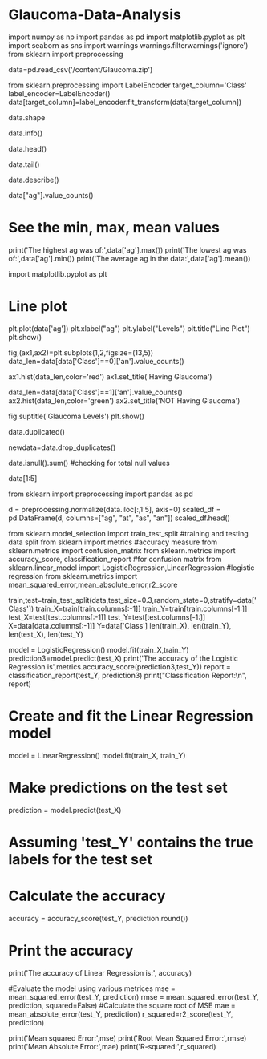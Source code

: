 # Glaucoma-Data-Analysis
import numpy as np
import pandas as pd
import matplotlib.pyplot as plt
import seaborn as sns
import warnings
warnings.filterwarnings('ignore')
from sklearn import preprocessing

data=pd.read_csv('/content/Glaucoma.zip')

from sklearn.preprocessing import LabelEncoder
target_column='Class'
label_encoder=LabelEncoder()
data[target_column]=label_encoder.fit_transform(data[target_column])

data.shape

data.info()

data.head()

data.tail()

data.describe()

data["ag"].value_counts()

# See the min, max, mean values
print('The highest ag was of:',data['ag'].max())
print('The lowest ag was of:',data['ag'].min())
print('The average ag in the data:',data['ag'].mean())

import matplotlib.pyplot as plt

# Line plot
plt.plot(data['ag'])
plt.xlabel("ag")
plt.ylabel("Levels")
plt.title("Line Plot")
plt.show()

fig,(ax1,ax2)=plt.subplots(1,2,figsize=(13,5))
data_len=data[data['Class']==0]['an'].value_counts()

ax1.hist(data_len,color='red')
ax1.set_title('Having Glaucoma')

data_len=data[data['Class']==1]['an'].value_counts()
ax2.hist(data_len,color='green')
ax2.set_title('NOT Having Glaucoma')

fig.suptitle('Glaucoma Levels')
plt.show()

data.duplicated()

newdata=data.drop_duplicates()

data.isnull().sum() #checking for total null values

data[1:5]

from sklearn import preprocessing
import pandas as pd

d = preprocessing.normalize(data.iloc[:,1:5], axis=0)
scaled_df = pd.DataFrame(d, columns=["ag", "at", "as", "an"])
scaled_df.head()

from sklearn.model_selection import train_test_split #training and testing data split
from sklearn import metrics #accuracy measure
from sklearn.metrics import confusion_matrix
from sklearn.metrics import accuracy_score, classification_report #for confusion matrix
from sklearn.linear_model import LogisticRegression,LinearRegression #logistic regression
from sklearn.metrics import mean_squared_error,mean_absolute_error,r2_score

train,test=train_test_split(data,test_size=0.3,random_state=0,stratify=data['Class'])
train_X=train[train.columns[:-1]]
train_Y=train[train.columns[-1:]]
test_X=test[test.columns[:-1]]
test_Y=test[test.columns[-1:]]
X=data[data.columns[:-1]]
Y=data['Class']
len(train_X), len(train_Y), len(test_X), len(test_Y)

model = LogisticRegression()
model.fit(train_X,train_Y)
prediction3=model.predict(test_X)
print('The accuracy of the Logistic Regression is',metrics.accuracy_score(prediction3,test_Y))
report = classification_report(test_Y, prediction3)
print("Classification Report:\n", report)

# Create and fit the Linear Regression model
model = LinearRegression()
model.fit(train_X, train_Y)

# Make predictions on the test set
prediction = model.predict(test_X)

# Assuming 'test_Y' contains the true labels for the test set
# Calculate the accuracy
accuracy = accuracy_score(test_Y, prediction.round())

# Print the accuracy
print('The accuracy of Linear Regression is:', accuracy)

#Evaluate the model using various metrices
mse = mean_squared_error(test_Y, prediction)
rmse = mean_squared_error(test_Y, prediction, squared=False) #Calculate the square root of MSE
mae = mean_absolute_error(test_Y, prediction)
r_squared=r2_score(test_Y, prediction)

print('Mean squared Error:',mse)
print('Root Mean Squared Error:',rmse)
print('Mean Absolute Error:',mae)
print('R-squared:',r_squared)
